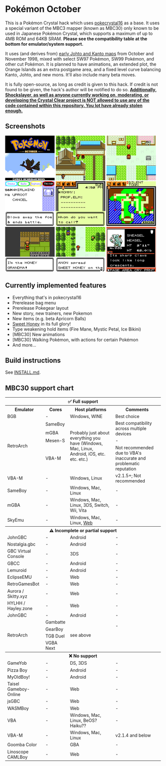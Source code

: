 # Pokémon October

This is a Pokémon Crystal hack which uses [pokecrystal16](https://github.com/aaaaaa123456789/pokecrystal16) as a base. It uses a special variant of the MBC3 mapper (known as MBC30) only known to be used in Japanese Pokémon Crystal, which supports a maximum of up to 4MB ROM and 64KB SRAM. **Please see the compatibility table at the bottom for emulator/system support.**

It uses (and derives from) [early Johto and Kanto maps](https://tcrf.net/Development:Pok%C3%A9mon_Gold_and_Silver/Unused_Maps/Towns_%26_Cities) from October and November 1998, mixed with select SW97 Pokémon, SW99 Pokémon, and other cut Pokémon. It is planned to have animations, an extended plot, the Orange Islands as an extra postgame area, and a fixed level curve balancing Kanto, Johto, and new mons. It'll also include many beta moves.

It is fully open-source, as long as credit is given to this hack. If credit is not found to be given, the hack's
author will be notified to do so. **[Additionally, Shockslayer, as well as anyone currently working on, moderating, or developing
the Crystal Clear project is NOT allowed to use any of the code contained within this repository. You lot have already stolen enough.](https://youtu.be/_NzVmtbPOrM?t=40)**

## Screenshots

![](screenshots/pokeoctober_debug-0.png)
![](screenshots/pokeoctober_debug-1.png)
![](screenshots/pokeoctober_debug-2.png)
![](screenshots/pokeoctober_debug-3.png)
![](screenshots/pokeoctober_debug-4.png)
![](screenshots/pokeoctober_debug-5.png)
![](screenshots/pokeoctober_debug-6.png)
![](screenshots/pokeoctober_debug-7.png)
![](screenshots/pokeoctober_debug-8.png)

## Currently implemented features

* Everything that's in pokecrystal16
* Prerelease bag menu
* Prerelease Pokegear layout
* New story, new trainers, new Pokemon
* New items (e.g. beta Apricorn Balls)
* [Sweet Honey](https://protocrystal.neocities.org/honey) in its full glory!
* Type weakening hold items (Fire Mane, Mystic Petal, Ice Bikini)
* [MBC30] New animations
* [MBC30] Walking Pokémon, with actions for certain Pokémon
* And more&hellip;

## Build instructions

See [INSTALL.md](INSTALL.md).

## MBC30 support chart

<table>
    <tbody>
        <tr>
            <th colspan="4"><center>✅ Full support</center></th>
        </tr>
        <tr>
            <th scope="col">Emulator</th>
            <th scope="col">Cores</th>
            <th scope="col">Host platforms</th>
            <th scope="col">Comments</th>
        </tr>
        <tr>
            <td>BGB</td>
            <td>-</td>
            <td>Windows, WINE</td>
            <td>Best choice</td>
        </tr>
        <tr>
            <td rowspan="4">RetroArch</td>
            <td>SameBoy</td>
            <td rowspan="4">Probably just about everything you have (Windows, Mac, Linux, Android, iOS, etc. etc. etc.)</td>
            <td rowspan="2">Best compatibility across multiple devices</td>
        </tr>
        <tr>
            <td>mGBA</td>
        </tr>
        <tr>
            <td>Mesen-S</td>
            <td>-</td>
        </tr>
        <tr>
            <td>VBA-M</td>
            <td>Not recommended due to VBA's inaccurate and problematic reputation</td>
        </tr>
        <tr>
            <td>VBA-M</td>
            <td>-</td>
            <td>Windows, Linux</td>
            <td>v2.1.5+; Not recommended</td>
        </tr>
        <tr>
            <td>SameBoy</td>
            <td>-</td>
            <td>Windows, Mac, Linux</td>
            <td>-</td>
        </tr>
        <tr>
            <td>mGBA</td>
            <td>-</td>
            <td>Windows, Mac, Linux, 3DS, Switch, Wii, Vita</td>
            <td>-</td>
        </tr>
        <tr>
            <td>SkyEmu</td>
            <td>-</td>
            <td>Windows, Mac, Linux, <a href="https://web.skyemu.app/">Web</a></td>
            <td>-</td>
        </tr>
        <tr>
            <th colspan="4"><center>⚠️ Incomplete or partial support</center></th>
        </tr>
        <tr>
            <td>JohnGBC</td>
            <td>-</td>
            <td>Android</td>
            <td>-</td>
        </tr>
        <tr>
            <td>Nostalgia.gbc</td>
            <td>-</td>
            <td>Android</td>
            <td>-</td>
        </tr>
        <tr>
            <td>GBC Virtual Console</td>
            <td>-</td>
            <td>3DS</td>
            <td>-</td>
        </tr>
        <tr>
            <td>GBCC</td>
            <td>-</td>
            <td>Android</td>
            <td>-</td>
        </tr>
        <tr>
            <td>Lemuroid</td>
            <td>-</td>
            <td>Android</td>
            <td>-</td>
        </tr>
        <tr>
            <td>EclipseEMU</td>
            <td>-</td>
            <td>Web</td>
            <td>-</td>
        </tr>
        <tr>
            <td>RetroGamesBot</td>
            <td>-</td>
            <td>Web</td>
            <td>-</td>
        </tr>
        <tr>
            <td>Aurora / Skitty.xyz</td>
            <td>-</td>
            <td>Web</td>
            <td>-</td>
        </tr>
        <tr>
            <td>HYLHH / Hayley.zone</td>
            <td>-</td>
            <td>Web</td>
            <td>-</td>
        </tr>
        <tr>
            <td>JohnGBC</td>
            <td>-</td>
            <td>Android</td>
            <td>-</td>
        </tr>
        <tr>
            <td rowspan="4">RetroArch</td>
            <td>Gambatte</td>
            <td rowspan="4">see above</td>
            <td rowspan="2">-</td>
        </tr>
        <tr>
            <td>GearBoy</td>
        </tr>
        <tr>
            <td>TGB Duel</td>
        </tr>
        <tr>
            <td>VGBA Next</td>
        </tr>
        <tr>
            <th colspan="4"><center>❌ No support</center></th>
        </tr>
        <tr>
            <td>GameYob</td>
            <td>-</td>
            <td>DS, 3DS</td>
            <td>-</td>
        </tr>
        <tr>
            <td>Pizza Boy</td>
            <td>-</td>
            <td>Android</td>
            <td>-</td>
        </tr>
        <tr>
            <td>MyOldBoy!</td>
            <td>-</td>
            <td>Android</td>
            <td>-</td>
        </tr>
        <tr>
            <td>Taisel Gameboy-Online</td>
            <td>-</td>
            <td>Web</td>
            <td>-</td>
        </tr>
        <tr>
            <td>jsGBC</td>
            <td>-</td>
            <td>Web</td>
            <td>-</td>
        </tr>
        <tr>
            <td>WASMBoy</td>
            <td>-</td>
            <td>Web</td>
            <td>-</td>
        </tr>
        <tr>
            <td>VBA</td>
            <td>-</td>
            <td>Windows, Mac, Linux, BeOS? Haiku??</td>
            <td>-</td>
        </tr>
        <tr>
            <td>VBA-M</td>
            <td>-</td>
            <td>Windows, Mac, Linux</td>
            <td>v2.1.4 and below</td>
        </tr>
        <tr>
            <td>Goomba Color</td>
            <td>-</td>
            <td>GBA</td>
            <td>-</td>
        </tr>
        <tr>
            <td>Linoscope CAMLBoy</td>
            <td>-</td>
            <td>Web</td>
            <td>-</td>
        </tr>
    </tbody>
</table>